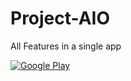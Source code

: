 # Project-AIO
All Features in a single app

[![Google Play](http://developer.android.com/images/brand/en_generic_rgb_wo_45.png)](https://play.google.com/store/apps/details?id=com.github.abusalam.android.projectaio)
